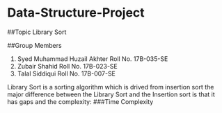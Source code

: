 # Data-Structure-Project
##Topic Library Sort

##Group Members
1. Syed Muhammad Huzail Akhter Roll No. 17B-035-SE
2. Zubair Shahid Roll No. 17B-023-SE
3. Talal Siddiqui Roll No. 17B-007-SE

Library Sort is a sorting algorithm which is drived from insertion sort the major difference between the Library Sort and the Insertion sort is that it has gaps and the complexity:
###Time Complexity

